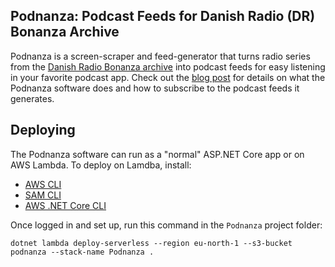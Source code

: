 ## Podnanza: Podcast Feeds for Danish Radio (DR) Bonanza Archive

Podnanza is a screen-scraper and feed-generator that turns radio series from the [Danish Radio Bonanza archive](https://www.dr.dk/bonanza/) into podcast feeds for easy listening in your favorite podcast app. Check out the [blog post](https://www.friism.com/podnanza-podcast-feeds-for-danish-radio-dr-bonanza-archive/) for details on what the Podnanza software does and how to subscribe to the podcast feeds it generates.


## Deploying

The Podnanza software can run as a "normal" ASP.NET Core app or on AWS Lambda. To deploy on Lamdba, install:

* [AWS CLI](https://docs.aws.amazon.com/cli/latest/userguide/install-windows.html)
* [SAM CLI](https://docs.aws.amazon.com/serverless-application-model/latest/developerguide/serverless-sam-cli-install.html)
 * [AWS .NET Core CLI](https://docs.aws.amazon.com/lambda/latest/dg/lambda-dotnet-coreclr-deployment-package.html)

Once logged in and set up, run this command in the `Podnanza` project folder:

```
dotnet lambda deploy-serverless --region eu-north-1 --s3-bucket podnanza --stack-name Podnanza .
```

